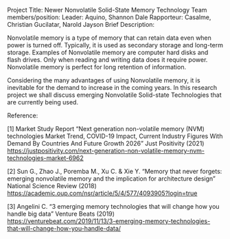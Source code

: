 Project Title: Newer Nonvolatile Solid-State Memory Technology 
Team members/position:
Leader: 	Aquino, Shannon Dale
Rapporteur:	Casalme, Christian
Gucilatar, Narold Jayson
Brief Description:

Nonvolatile memory is a type of memory that can retain data even when power is turned off. Typically, it is used as secondary storage and long-term storage. Examples of Nonvolatile memory are computer hard disks and flash drives. Only when reading and writing data does it require power. Nonvolatile memory is perfect for long retention of information.
	
Considering the many advantages of using Nonvolatile memory, it is inevitable for the demand to increase in the coming years. In this research project we shall discuss emerging Nonvolatile Solid-state Technologies that are currently being used. 

Reference:

[1] Market Study Report “Next generation non-volatile memory (NVM) technologies Market Trend, COVID-19 Impact, Current Industry Figures With Demand By Countries And Future Growth 2026” Just Positivity (2021)
https://justpositivity.com/next-generation-non-volatile-memory-nvm-technologies-market-6962

[2] Sun G., Zhao J., Poremba M., Xu C. & Xie Y. “Memory that never forgets: emerging nonvolatile memory and the implication for architecture design” National Science Review (2018)
https://academic.oup.com/nsr/article/5/4/577/4093905?login=true 

[3] Angelini C. “3 emerging memory technologies that will change how you handle big data”  Venture Beats (2019)
https://venturebeat.com/2019/11/13/3-emerging-memory-technologies-that-will-change-how-you-handle-data/ 


